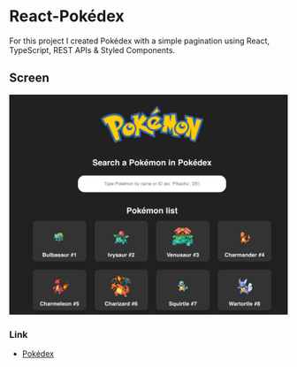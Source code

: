 # React-Pokédex

For this project I created Pokédex with a simple pagination using React, TypeScript, REST APIs & Styled Components.

## Screen

![](public/cover.png)

### Link

- [Pokédex](https://pokedex-ad757.netlify.app/)
